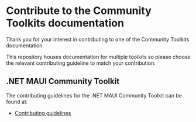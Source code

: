 # Contribute to the Community Toolkits documentation

Thank you for your interest in contributing to one of the Community Toolkits documentation.

This repository houses documentation for multiple toolkits so please choose the relevant contributing guideline to match your contribution:

## .NET MAUI Community Toolkit

The contributing guidelines for the .NET MAUI Community Toolkit can be found at:
- [Contributing guidelines](docs/maui/CONTRIBUTING.md)
